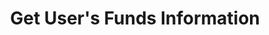 ---
title: Get User's Funds Information
position_number: 4
type: get
description: /user/balance/list
content_markdown: |-

              #### **Limit Flow Rules**

              200/s/apikey
left_code_blocks:
    -
        code_block: "public void getMarketConfig() {\r\n\tString text = HttpUtil.get(URL + \"/data/api/user/v1/getMarketConfig\");\r\n\tSystem.out.println(text);\r\n}"
        title: Java
        language: java
right_code_blocks:
    - code_block: |-
        {
         "msgInfo": {
            "code": "",
            "msg": ""
          },
          "msg": "",
          "data": [
            {
              "availableBalance": 0,      //Available balance
              "coin": "",                 //Currency
              "isolatedMargin": 0,        //Frozen isolated margin
              "openOrderMarginFrozen": 0, //Frozen order
              "crossedMargin": 0,         //Crossed Margin
              "bonus": 0,                 //Bouns
              "coupon": 0,                //Coupon
              "walletBalance": 0          //Balance
            }
          ],
          "code": 200
        }
      title: Response
      language: json
---